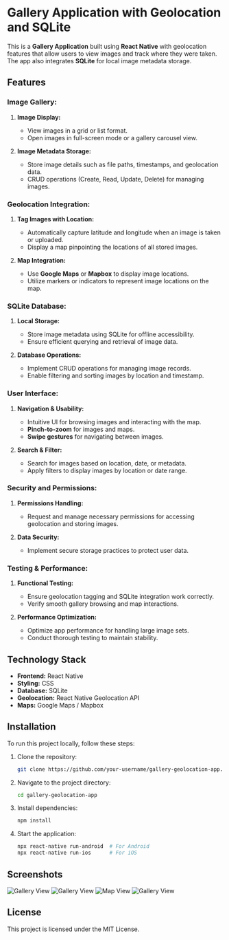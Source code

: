 # Gallery Application with Geolocation and SQLite

This is a **Gallery Application** built using **React Native** with geolocation features that allow users to view images and track where they were taken. The app also integrates **SQLite** for local image metadata storage.

## Features

### Image Gallery:
1. **Image Display:**
   - View images in a grid or list format.
   - Open images in full-screen mode or a gallery carousel view.
   
2. **Image Metadata Storage:**
   - Store image details such as file paths, timestamps, and geolocation data.
   - CRUD operations (Create, Read, Update, Delete) for managing images.

### Geolocation Integration:
1. **Tag Images with Location:**
   - Automatically capture latitude and longitude when an image is taken or uploaded.
   - Display a map pinpointing the locations of all stored images.

2. **Map Integration:**
   - Use **Google Maps** or **Mapbox** to display image locations.
   - Utilize markers or indicators to represent image locations on the map.

### SQLite Database:
1. **Local Storage:**
   - Store image metadata using SQLite for offline accessibility.
   - Ensure efficient querying and retrieval of image data.
   
2. **Database Operations:**
   - Implement CRUD operations for managing image records.
   - Enable filtering and sorting images by location and timestamp.

### User Interface:
1. **Navigation & Usability:**
   - Intuitive UI for browsing images and interacting with the map.
   - **Pinch-to-zoom** for images and maps.
   - **Swipe gestures** for navigating between images.

2. **Search & Filter:**
   - Search for images based on location, date, or metadata.
   - Apply filters to display images by location or date range.

### Security and Permissions:
1. **Permissions Handling:**
   - Request and manage necessary permissions for accessing geolocation and storing images.
   
2. **Data Security:**
   - Implement secure storage practices to protect user data.

### Testing & Performance:
1. **Functional Testing:**
   - Ensure geolocation tagging and SQLite integration work correctly.
   - Verify smooth gallery browsing and map interactions.
   
2. **Performance Optimization:**
   - Optimize app performance for handling large image sets.
   - Conduct thorough testing to maintain stability.

## Technology Stack
- **Frontend:** React Native
- **Styling:** CSS
- **Database:** SQLite
- **Geolocation:** React Native Geolocation API
- **Maps:** Google Maps / Mapbox


## Installation

To run this project locally, follow these steps:

1. Clone the repository:
   ```bash
   git clone https://github.com/your-username/gallery-geolocation-app.git
   ```
2. Navigate to the project directory:
   ```bash
   cd gallery-geolocation-app
   ```
3. Install dependencies:
   ```bash
   npm install
   ```
4. Start the application:
   ```bash
   npx react-native run-android  # For Android
   npx react-native run-ios      # For iOS
   ```


## Screenshots

![Gallery View](assets/pic1.png)
![Gallery View](assets/pic2.png)
![Map View](assets/pic3.png)
![Gallery View](assets/pic4.png)

## License
This project is licensed under the MIT License.




